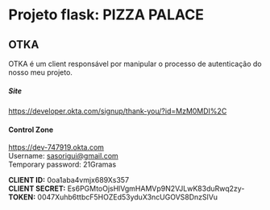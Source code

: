 # Projeto flask: PIZZA PALACE


## OTKA
OTKA é um client responsável por manipular o processo de autenticação do nosso meu projeto.  

##### Site
https://developer.okta.com/signup/thank-you/?id=MzM0MDI%2C  
#### Control Zone
https://dev-747919.okta.com  
Username:	sasorigui@gmail.com  
Temporary password:	21Gramas

**CLIENT ID:** 0oa1aba4vmjx689Xs357  
**CLIENT SECRET:** Es6PGMtoOjsHlVgmHAMVp9N2VJLwK83duRwq2zy-  
**TOKEN:** 0047Xuhb6ttbcF5HOZEd53yduX3ncUGOVS8DnzSlVu

